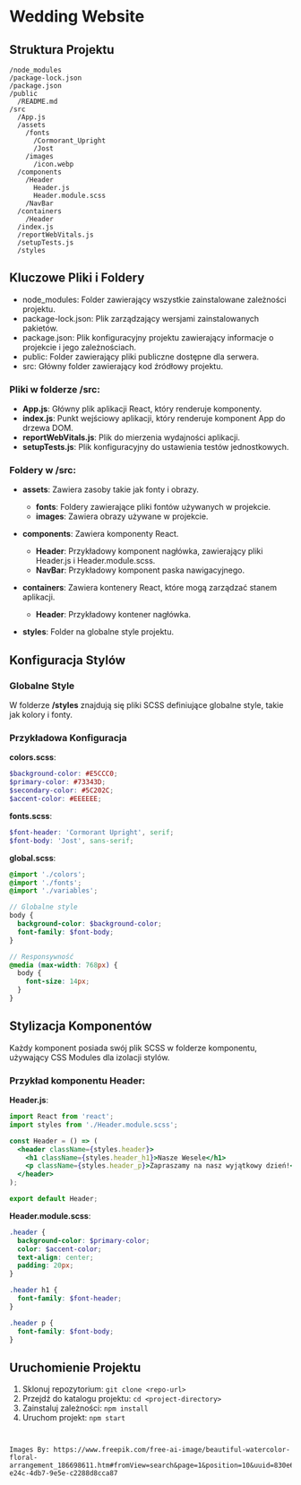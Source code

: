 # Wedding Website

## Struktura Projektu

```
/node_modules
/package-lock.json
/package.json
/public
  /README.md
/src
  /App.js
  /assets
    /fonts
      /Cormorant_Upright
      /Jost
    /images
      /icon.webp
  /components
    /Header
      Header.js
      Header.module.scss
    /NavBar
  /containers
    /Header
  /index.js
  /reportWebVitals.js
  /setupTests.js
  /styles
```

## Kluczowe Pliki i Foldery

- node_modules: Folder zawierający wszystkie zainstalowane zależności projektu.
- package-lock.json: Plik zarządzający wersjami zainstalowanych pakietów.
- package.json: Plik konfiguracyjny projektu zawierający informacje o projekcie i jego zależnościach.
- public: Folder zawierający pliki publiczne dostępne dla serwera.
- src: Główny folder zawierający kod źródłowy projektu.

### Pliki w folderze /src:

- **App.js**: Główny plik aplikacji React, który renderuje komponenty.
- **index.js**: Punkt wejściowy aplikacji, który renderuje komponent App do drzewa DOM.
- **reportWebVitals.js**: Plik do mierzenia wydajności aplikacji.
- **setupTests.js**: Plik konfiguracyjny do ustawienia testów jednostkowych.

### Foldery w /src:

- **assets**: Zawiera zasoby takie jak fonty i obrazy.
  - **fonts**: Foldery zawierające pliki fontów używanych w projekcie.
  - **images**: Zawiera obrazy używane w projekcie.

- **components**: Zawiera komponenty React.
  - **Header**: Przykładowy komponent nagłówka, zawierający pliki Header.js i Header.module.scss.
  - **NavBar**: Przykładowy komponent paska nawigacyjnego.

- **containers**: Zawiera kontenery React, które mogą zarządzać stanem aplikacji.
  - **Header**: Przykładowy kontener nagłówka.

- **styles**: Folder na globalne style projektu.

## Konfiguracja Stylów

### Globalne Style

W folderze **/styles** znajdują się pliki SCSS definiujące globalne style, takie jak kolory i fonty.

### Przykładowa Konfiguracja

**colors.scss**:
```scss
$background-color: #E5CCC0;
$primary-color: #73343D;
$secondary-color: #5C202C;
$accent-color: #EEEEEE;
```

**fonts.scss**:
```scss
$font-header: 'Cormorant Upright', serif;
$font-body: 'Jost', sans-serif;
```

**global.scss**:
```scss
@import './colors';
@import './fonts';
@import './variables';

// Globalne style
body {
  background-color: $background-color;
  font-family: $font-body;
}

// Responsywność
@media (max-width: 768px) {
  body {
    font-size: 14px;
  }
}
```

## Stylizacja Komponentów

Każdy komponent posiada swój plik SCSS w folderze komponentu, używający CSS Modules dla izolacji stylów.

### Przykład komponentu Header:

**Header.js**:
```jsx
import React from 'react';
import styles from './Header.module.scss';

const Header = () => (
  <header className={styles.header}>
    <h1 className={styles.header_h1}>Nasze Wesele</h1>
    <p className={styles.header_p}>Zapraszamy na nasz wyjątkowy dzień!</p>
  </header>
);

export default Header;
```

**Header.module.scss**:
```scss
.header {
  background-color: $primary-color;
  color: $accent-color;
  text-align: center;
  padding: 20px;
}

.header h1 {
  font-family: $font-header;
}

.header p {
  font-family: $font-body;
}
```

## Uruchomienie Projektu

1. Sklonuj repozytorium: `git clone <repo-url>`
2. Przejdź do katalogu projektu: `cd <project-directory>`
3. Zainstaluj zależności: `npm install`
4. Uruchom projekt: `npm start`
```


Images By: https://www.freepik.com/free-ai-image/beautiful-watercolor-floral-arrangement_186698611.htm#fromView=search&page=1&position=10&uuid=830e6d9e-e24c-4db7-9e5e-c2288d8cca87
